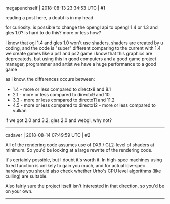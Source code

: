 megapunchself | 2018-08-13 23:34:53 UTC | #1

reading a post here, a doubt is in my head

for curiosity:
is possible to change the opengl api to opengl 1.4 or 1.3 and gles 1.0? is hard to do this? more or less how?

i know that ogl 1.4 and gles 1.0 won't use shaders, shaders are created by u coding, and the code is "super" different comparing to the current
with 1.4 we create games like a ps1 and ps2 game
i know that this graphics are deprecateds, but using this in good computers and a good game project manager, programmer and artist
we have a huge performance to a good game

as i know, the differences occurs between:
- 1.4 - more or less compared to directx8 and 8.1
- 2.1 - more or less compared to directx9 and 10
- 3.3 - more or less compared to directx11 and 11.2
- 4.5 - more or less compared to directx12 - more or less compared to vulkan

if we got 2.0 and 3.2, gles 2.0 and webgl, why not?

-------------------------

cadaver | 2018-08-14 07:49:59 UTC | #2

All of the rendering code assumes use of DX9 / GL2-level of shaders at minimum. So you'd be looking at a large rewrite of the rendering code.

It's certainly possible, but I doubt it's worth it. In high-spec machines using fixed function is unlikely to gain you much, and for actual low-spec hardware you should also check whether Urho's CPU level algorithms (like culling) are suitable.

Also fairly sure the project itself isn't interested in that direction, so you'd be on your own.

-------------------------

